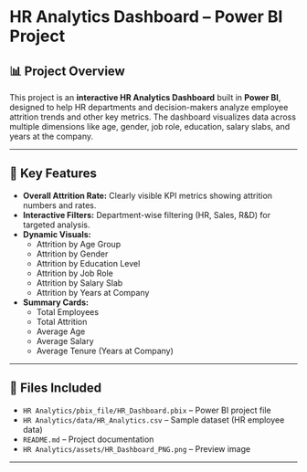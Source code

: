 # HR Analytics Dashboard – Power BI Project

## 📊 Project Overview

This project is an **interactive HR Analytics Dashboard** built in **Power BI**, designed to help HR departments and decision-makers analyze employee attrition trends and other key metrics. The dashboard visualizes data across multiple dimensions like age, gender, job role, education, salary slabs, and years at the company.

---

## 🧠 Key Features

- **Overall Attrition Rate:** Clearly visible KPI metrics showing attrition numbers and rates.
- **Interactive Filters:** Department-wise filtering (HR, Sales, R&D) for targeted analysis.
- **Dynamic Visuals:**
  - Attrition by Age Group
  - Attrition by Gender
  - Attrition by Education Level
  - Attrition by Job Role
  - Attrition by Salary Slab
  - Attrition by Years at Company
- **Summary Cards:**
  - Total Employees
  - Total Attrition
  - Average Age
  - Average Salary
  - Average Tenure (Years at Company)

---

## 📁 Files Included

- `HR Analytics/pbix_file/HR_Dashboard.pbix` – Power BI project file
- `HR Analytics/data/HR_Analytics.csv` – Sample dataset (HR employee data)
- `README.md` – Project documentation
- `HR Analytics/assets/HR_Dashboard_PNG.png` – Preview image

---


